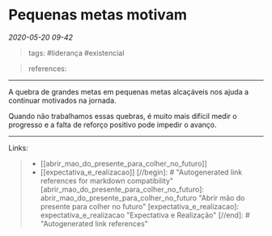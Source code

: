 # Pequenas metas motivam

*2020-05-20 09-42*
> tags: #liderança #existencial

> references: 
---
A quebra de grandes metas em pequenas metas alcaçáveis nos ajuda a  continuar motivados na jornada.

Quando não trabalhamos essas quebras, é muito mais difícil medir o progresso e a falta de reforço positivo pode impedir o avanço.

---
Links:
>   - [[abrir_mao_do_presente_para_colher_no_futuro]]
> - [[expectativa_e_realizacao]]
[//begin]: # "Autogenerated link references for markdown compatibility"
[abrir_mao_do_presente_para_colher_no_futuro]: abrir_mao_do_presente_para_colher_no_futuro "Abrir mão do presente para colher no futuro"
[expectativa_e_realizacao]: expectativa_e_realizacao "Expectativa e Realização"
[//end]: # "Autogenerated link references"